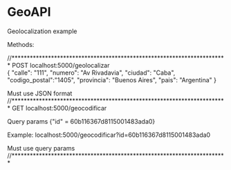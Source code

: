 # GeoAPI
Geolocalization example


Methods:


//***********************************************************************
POST localhost:5000/geolocalizar  
{
"calle": "111",
"numero": "Av Rivadavia",
"ciudad": "Caba",
"codigo_postal":"1405", 
"provincia": "Buenos Aires",
"pais": "Argentina"
}

Must use JSON format
//***********************************************************************
GET localhost:5000/geocodificar

Query params {"id" = 60b116367d8115001483ada0}

Example: localhost:5000/geocodificar?id=60b116367d8115001483ada0

Must use query params
//***********************************************************************

